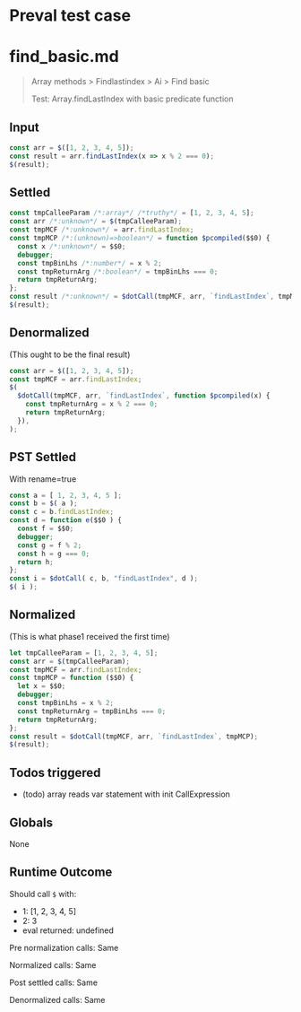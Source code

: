 # Preval test case

# find_basic.md

> Array methods > Findlastindex > Ai > Find basic
>
> Test: Array.findLastIndex with basic predicate function

## Input

`````js filename=intro
const arr = $([1, 2, 3, 4, 5]);
const result = arr.findLastIndex(x => x % 2 === 0);
$(result);
`````


## Settled


`````js filename=intro
const tmpCalleeParam /*:array*/ /*truthy*/ = [1, 2, 3, 4, 5];
const arr /*:unknown*/ = $(tmpCalleeParam);
const tmpMCF /*:unknown*/ = arr.findLastIndex;
const tmpMCP /*:(unknown)=>boolean*/ = function $pcompiled($$0) {
  const x /*:unknown*/ = $$0;
  debugger;
  const tmpBinLhs /*:number*/ = x % 2;
  const tmpReturnArg /*:boolean*/ = tmpBinLhs === 0;
  return tmpReturnArg;
};
const result /*:unknown*/ = $dotCall(tmpMCF, arr, `findLastIndex`, tmpMCP);
$(result);
`````


## Denormalized
(This ought to be the final result)

`````js filename=intro
const arr = $([1, 2, 3, 4, 5]);
const tmpMCF = arr.findLastIndex;
$(
  $dotCall(tmpMCF, arr, `findLastIndex`, function $pcompiled(x) {
    const tmpReturnArg = x % 2 === 0;
    return tmpReturnArg;
  }),
);
`````


## PST Settled
With rename=true

`````js filename=intro
const a = [ 1, 2, 3, 4, 5 ];
const b = $( a );
const c = b.findLastIndex;
const d = function e($$0 ) {
  const f = $$0;
  debugger;
  const g = f % 2;
  const h = g === 0;
  return h;
};
const i = $dotCall( c, b, "findLastIndex", d );
$( i );
`````


## Normalized
(This is what phase1 received the first time)

`````js filename=intro
let tmpCalleeParam = [1, 2, 3, 4, 5];
const arr = $(tmpCalleeParam);
const tmpMCF = arr.findLastIndex;
const tmpMCP = function ($$0) {
  let x = $$0;
  debugger;
  const tmpBinLhs = x % 2;
  const tmpReturnArg = tmpBinLhs === 0;
  return tmpReturnArg;
};
const result = $dotCall(tmpMCF, arr, `findLastIndex`, tmpMCP);
$(result);
`````


## Todos triggered


- (todo) array reads var statement with init CallExpression


## Globals


None


## Runtime Outcome


Should call `$` with:
 - 1: [1, 2, 3, 4, 5]
 - 2: 3
 - eval returned: undefined

Pre normalization calls: Same

Normalized calls: Same

Post settled calls: Same

Denormalized calls: Same
